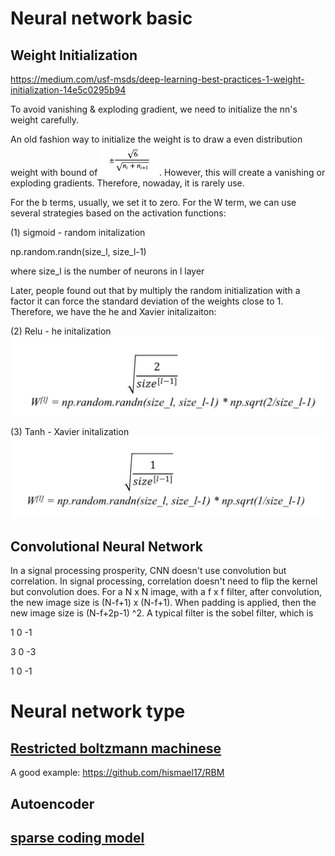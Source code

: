# Neural network basic
## Weight Initialization
https://medium.com/usf-msds/deep-learning-best-practices-1-weight-initialization-14e5c0295b94

To avoid vanishing & exploding gradient, we need to initialize the nn's weight carefully. 

An old fashion way to initialize the weight is to draw a even distribution weight with bound of <img src = images/bound.png height = 50>. However, this will create a vanishing or exploding gradients. Therefore, nowaday, it is rarely use. 

For the b terms, usually, we set it to zero. For the W term, we can use several strategies based on the activation functions:

(1) sigmoid - random initalization

np.random.randn(size_l, size_l-1)

where size_l is the number of neurons in l layer

Later, people found out that by multiply the random initialization with a factor it can force the standard deviation of the weights close to 1. Therefore, we have the he and Xavier initalizaiton:

(2) Relu - he initalization
<img src = images/he.png>

(3) Tanh - Xavier initalization
<img src = images/Xavier.png>

## Convolutional Neural Network

In a signal processing prosperity, CNN doesn't use convolution but correlation. In signal processing, correlation doesn't need to flip the kernel but convolution does. For a N x N image, with a f x f filter, after convolution, the new image size is (N-f+1) x (N-f+1). When padding is applied, then the new image size is (N-f+2p-1) ^2. A typical filter is the sobel filter, which is 

1 0 -1

3 0 -3

1 0 -1



# Neural network type
## [Restricted boltzmann machinese](http://deeplearning.net/tutorial/rbm.html)
A good example: https://github.com/hismael17/RBM

## Autoencoder
## [sparse coding model](https://blog.metaflow.fr/sparse-coding-a-simple-exploration-152a3c900a7c)



